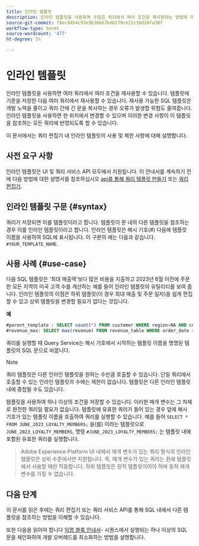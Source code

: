 ```yaml
---
title: 인라인 템플릿
description: 인라인 템플릿을 사용하여 수많은 쿼리에서 여러 조건을 재사용하는 방법에 대해 알아봅니다.
source-git-commit: f8ec94b4c93e3b36667bdb179ce12c10d20fa30f
workflow-type: tm+mt
source-wordcount: '477'
ht-degree: 1%

---
```


# 인라인 템플릿

인라인 템플릿을 사용하면 여러 쿼리에서 여러 조건을 재사용할 수 있습니다. 템플릿에 기준을 저장한 다음 여러 쿼리에서 재사용할 수 있습니다. 재사용 가능한 SQL 템플릿은 개발 노력을 줄이고 쿼리 간에 긴 문을 복사하는 경우 오류가 발생할 위험도 줄여줍니다. 인라인 템플릿을 사용하면 한 위치에서 변경할 수 있으며 이러한 변경 사항이 이 템플릿을 참조하는 모든 쿼리에 반영되도록 할 수 있습니다.

이 문서에서는 쿼리 편집기 내 인라인 템플릿의 사용 및 제한 사항에 대해 설명합니다.

## 사전 요구 사항

인라인 템플릿은 UI 및 쿼리 서비스 API 모두에서 지원됩니다. 이 안내서를 계속하기 전에 다음 방법에 대한 설명서를 참조하십시오 [api를 통해 쿼리 템플릿 만들기](../api/query-templates.md#create-a-query-template) 또는 [쿼리 편집기](../ui/user-guide.md#query-authoring).

## 인라인 템플릿 구문 {#syntax}

쿼리가 저장되면 이를 템플릿이라고 합니다. 템플릿이 문 내의 다른 템플릿을 참조하는 경우 이를 인라인 템플릿이라고 합니다. 인라인 템플릿은 해시 기호(#) 다음에 템플릿 이름을 사용하여 SQL에 표시됩니다. 이 구문의 예는 다음과 같습니다. `#YOUR_TEMPLATE_NAME`.

## 사용 사례 {#use-case}

다음 SQL 템플릿은 &#39;최대 매출액&#39;보다 많은 비용을 지출하고 2023년 6월 이전에 주문한 모든 지역의 미국 고객 수를 계산하는 예를 들어 인라인 템플릿의 유틸리티를 보여 줍니다. 인라인 템플릿의 이점은 하위 템플릿(이 경우 최대 매출 및 주문 일자)을 쉽게 편집할 수 있고 상위 템플릿을 변경할 필요가 없다는 것입니다.

**예**

```sql
#parent_template : SELECT count(*) FROM customer WHERE region=NA AND country=US AND revenue > #revenue_max
#revenue_max: SELECT max(revenue) FROM revenue_table WHERE order_date > '01-06-2023'
```

쿼리를 실행할 때 Query Service는 해시 기호에서 시작하는 템플릿 이름을 명명된 템플릿의 SQL 문으로 바꿉니다.

>[!NOTE]
>
>쿼리 템플릿은 다른 인라인 템플릿을 원하는 수만큼 호출할 수 있습니다. 단일 쿼리에서 호출할 수 있는 인라인 템플릿의 수에는 제한이 없습니다. 템플릿은 다른 인라인 템플릿 내에 중첩될 수도 있습니다.

템플릿을 사용하여 하나 이상의 조건을 저장할 수 있습니다. 이러한 매개 변수는 그 자체로 완전한 쿼리일 필요가 없습니다. 템플릿에 유효한 쿼리가 들어 있는 경우 앞에 해시 기호가 있는 템플릿 이름을 호출하여 쿼리를 실행할 수 있습니다. 예를 들어 `SELECT * FROM JUNE_2023_LOYALTY_MEMBERS;` 을(를) 이라는 템플릿으로 `JUNE_2023_LOYALTY_MEMBERS`, 명령  `#JUNE_2023_LOYALTY_MEMBERS;` 는 템플릿 내에 포함된 유효한 쿼리를 실행합니다.

>
>
>Adobe Experience Platform UI 내에서 매개 변수가 있는 쿼리 형식의 인라인 템플릿은 상위 수준에서만 지원됩니다. 즉, 매개 변수가 있는 쿼리는 원래 템플릿에서 사용할 때만 작동합니다. 하위 템플릿은 정적 템플릿이어야 하며 동적 매개 변수를 가질 수 없습니다.

## 다음 단계

이 문서를 읽은 후에는 쿼리 편집기 또는 쿼리 서비스 API를 통해 SQL 내에서 다른 템플릿을 참조하는 방법을 이해할 수 있습니다.

또한 다음을 읽어야 합니다 [익명 블록 안내서](./anonymous-block.md)- 시퀀스에서 실행되는 하나 이상의 SQL 문을 체인화하여 개발 오버헤드를 최소화하는 방법을 설명합니다.

